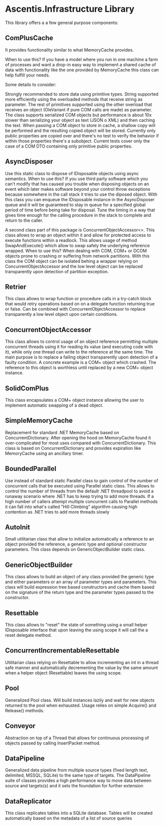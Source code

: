 # Ascentis.Infrastructure Library

This library offers a a few general purpose components:

## ComPlusCache
It provides functionality similar to what MemoryCache provides.

When to use this?
If you have a model where you run in one machine a farm of processes and want a drop-in easy way to implement a shared cache of data with functionality like the one provided by MemoryCache this class can help fulfill your needs.

Some details to consider:

Strongly recommended to store data using primitive types.
String supported more efficiently using the overloaded methods that receive string as parameter. The rest of primitives supported using the other overload that receives an object (OleVariant if pure COM calls are made) as parameter.
The class supports serialized COM objects but performance is about 10x slower than serializing your object as text (JSON o XML) and then caching the text.
When passing a COM object to store in cache, a shallow copy will be performed and the resulting copied object will be stored. Currently only public properties are copied over and there's no test to verify the behavior if within those properties there's a subobject.
Current tests cover only the case of a COM DTO containing only primitive public properties.

## AsyncDisposer

Use this static class to dispose of IDisposable objects using async semantics.
When to use this?
If you use third party software which you can't modify that has caused you trouble when disposing objects on an event which later makes software beyond your control throw exceptions because somewhere in the call stack it tries to use the diposed object.
With this class you can enqueue the IDisposable instance in the AsyncDisposer queue and it will be guaranteed to stay in queue for a specified global period of time before being take for disposal.
Tune the timing in a way that gives time enough for the calling procedure in the stack to complete and return to the caller. 

A second class part of this package is ConcurrentObjectAccessor<>. This class allows to wrap an object within it and allow for protected access
to execute functions within a readlock. This allows usage of method SwapAndExecute() which allow to swap safely the underlying reference wrapped.
When to use this? When dealing with COM, COM+ or DCOM objects prone to crashing or suffering from network partitions. With this class the COM
object can be isolated behing a wrapper relying on ConcurrentObjectAccessor and the low level object can be replaced transparently upon detection
of partition exception.

## Retrier

This class allows to wrap function or procedure calls in a try-catch block that would retry operations based on on a delegate function returning
true or false. Can be combined with ConcurrentObjectAccessor to replace transparently a low level object upon certain conditions.

## ConcurrentObjectAccessor

This class allows to control usage of an object reference permitting multiple concurrent threads using it for reading its value (and executing code with it),
while only one thread can write to the reference at the same time. The main purpose is to replace a failing object transparently upon detection of a faulty condition.
A concrete example is a COM+ object which crashed. The reference to this object is worthless until replaced by a new COM+ object instance.

## SolidComPlus

This class encapsulates a COM+ object instance allowing the user to implement automatic swapping of a dead object. 

## SimpleMemoryCache

Replacement for standard .NET MemoryCache based on ConcurrentDictionary. After opening the hood on MemoryCache found it over-complicated for most uses compared with ConcurrentDictionary.
This class is based on ConcurrentDictionary and provides expiration like MemoryCache using an ancillary timer.

## BoundedParallel

Use instead of standard static Parallel class to gain control of the number of concurrent calls that be executed using Parallel static class. This allows to control the number of threads
from the default .NET threadpool to avoid a runaway scenario where .NET has to keep trying to add more threads. If a high number of callers attempt multiple concurrent calls to Parallel methods
it can fall into what's called "Hill Climbing" algorithm causing high contention as .NET tries to add more threads slowly

## AutoInit

Small utilitarian class that allow to initialize automatically a reference to an object provided the reference, a generic
type and optional constructor parameters.
This class depends on GenericObjectBuilder static class.

## GenericObjectBuilder

This class allows to build an object of any class provided the generic type and either parameters or an array of
parameter types and parameters. This class will build expression tree based constructors and cache them based on the
signature of the return type and the parameter types passed to the constructor.

## Resettable

This class allows to "reset" the state of something using a small helper IDisposable interface that upon leaving the using scope
it will call the a reset delegate method.

## ConcurrentIncrementableResettable

Utilitarian class relying on Resettable to allow incrementing an int in a thread safe manner and automatically decrementing
the value by the same amount when a helper object (Resettable) leaves the using scope.

## Pool

Generalized Pool class. Will build instances lazily and wait for new objects returned to the pool when exhausted. Usage relies on simple Acquire() and Release() methods.

## Conveyor

Abstraction on top of a Thread that allows for continuous processing of objects passed by calling InsertPacket method. 

## DataPipeline

Generalized data pipeline from multiple source types (fixed length text, delimited, MSSQL, SQLite) to the same type of targets. The DataPipeline suite of classes provides
a high performance way to move data between source and targets(s) and it sets the foundation for further extension

## DataReplicator

This class replicates tables into a SQLite database. Tables will be created automatically based on the metadata of a list of source queries

